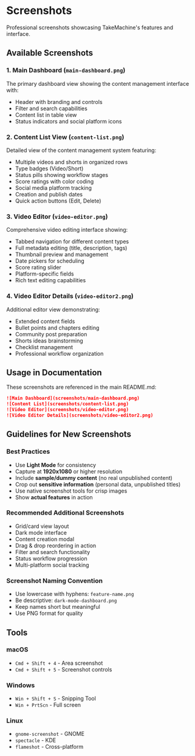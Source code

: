 # Screenshots

Professional screenshots showcasing TakeMachine's features and interface.

## Available Screenshots

### 1. Main Dashboard (`main-dashboard.png`)
The primary dashboard view showing the content management interface with:
- Header with branding and controls
- Filter and search capabilities
- Content list in table view
- Status indicators and social platform icons

### 2. Content List View (`content-list.png`)
Detailed view of the content management system featuring:
- Multiple videos and shorts in organized rows
- Type badges (Video/Short)
- Status pills showing workflow stages
- Score ratings with color coding
- Social media platform tracking
- Creation and publish dates
- Quick action buttons (Edit, Delete)

### 3. Video Editor (`video-editor.png`)
Comprehensive video editing interface showing:
- Tabbed navigation for different content types
- Full metadata editing (title, description, tags)
- Thumbnail preview and management
- Date pickers for scheduling
- Score rating slider
- Platform-specific fields
- Rich text editing capabilities

### 4. Video Editor Details (`video-editor2.png`)
Additional editor view demonstrating:
- Extended content fields
- Bullet points and chapters editing
- Community post preparation
- Shorts ideas brainstorming
- Checklist management
- Professional workflow organization

## Usage in Documentation

These screenshots are referenced in the main README.md:

```markdown
![Main Dashboard](screenshots/main-dashboard.png)
![Content List](screenshots/content-list.png)
![Video Editor](screenshots/video-editor.png)
![Video Editor Details](screenshots/video-editor2.png)
```

## Guidelines for New Screenshots

### Best Practices
- Use **Light Mode** for consistency
- Capture at **1920x1080** or higher resolution
- Include **sample/dummy content** (no real unpublished content)
- Crop out **sensitive information** (personal data, unpublished titles)
- Use native screenshot tools for crisp images
- Show **actual features** in action

### Recommended Additional Screenshots
- Grid/card view layout
- Dark mode interface
- Content creation modal
- Drag & drop reordering in action
- Filter and search functionality
- Status workflow progression
- Multi-platform social tracking

### Screenshot Naming Convention
- Use lowercase with hyphens: `feature-name.png`
- Be descriptive: `dark-mode-dashboard.png`
- Keep names short but meaningful
- Use PNG format for quality

## Tools

### macOS
- `Cmd + Shift + 4` - Area screenshot
- `Cmd + Shift + 5` - Screenshot controls

### Windows
- `Win + Shift + S` - Snipping Tool
- `Win + PrtScn` - Full screen

### Linux
- `gnome-screenshot` - GNOME
- `spectacle` - KDE
- `flameshot` - Cross-platform
